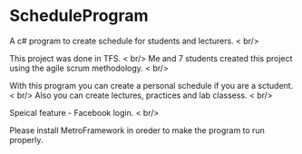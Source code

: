 # ScheduleProgram
A c# program to create schedule for students and lecturers. < br/>

This project was done in TFS. < br/>
Me and 7 students created this project using the agile scrum methodology. < br/>

With this program you can create a personal schedule if you are a sctudent. < br/>
Also you can create lectures, practices and lab classess. < br/>

Speical feature - Facebook login. < br/>

Please install MetroFramework in oreder to make the program to run properly.
